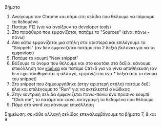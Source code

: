 Βήματα
1. Ανοίγουμε τον Chrome και πάμε στη σελίδα που θέλουμε να πάρουμε τα δεδομένα
2. Πατάμε F12 (για να ανοίξουν τα developer tools)
3. Στο παράθυρο που εμφανίζεται, πατάμε το "Sources" (είναι πάνω - πάνω)
4. Απο κάτω εμφανίζεται μια στήλη στα αριστερά και επιλέγουμε το "Snippets" (αν δεν εμφανίζεται πατάμε στα 2 δεξιά βελάκια για να το εμφανίσει)
5. Πατάμε το κουμπί "New snippet"
6. Βάζουμε το όνομα που θέλουμε και στο κουτάκι στα δεξιά, κάνουμε επικόλληση τον [κώδικα](./epaggelmaties.tsakbam.js) και πατάμε Ctrl+S για να γίνει αποθήκευση (αν δεν εχει αποθηκευτεί η αλλαγή, εμφανίζεται ένα * δεξιά από το όνομα του snippet)
7. Στο snippet που δημιουργήθηκε (στην αριστερή στήλη) πατάμε δεξί κλικ και επιλέγουμε το "Run" για να εκτελεστεί ο κώδικας
8. Στην κεντρική σελίδα εμφανίζεται πάνω-πάνω ένα πράσινο κουμπί "Click me", το πατάμε και κάνει αντιγραφή τα δεδομένα που θέλουμε
9. Πάμε στο word και κάνουμε επικόλληση

Σημείωση: σε κάθε αλλαγή σελίδας επεναλαμβάνουμε τα βήματα 7, 8 και 9
